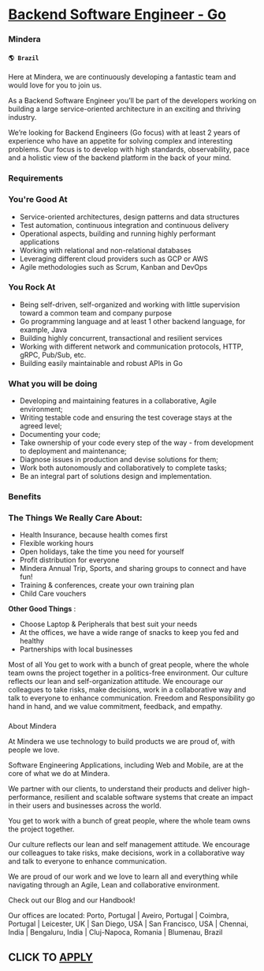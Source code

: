# [Backend Software Engineer - Go](https://www.remotewlb.com/apply/backend-software-engineer-go-40974)  
### Mindera  
#### `🌎 Brazil`  

Here at Mindera, we are continuously developing a fantastic team and would love for you to join us.

As a Backend Software Engineer you’ll be part of the developers working on building a large service-oriented architecture in an exciting and thriving industry.

We’re looking for Backend Engineers (Go focus) with at least 2 years of experience who have an appetite for solving complex and interesting problems. Our focus is to develop with high standards, observability, pace and a holistic view of the backend platform in the back of your mind.

### Requirements

### You're Good At

  * Service-oriented architectures, design patterns and data structures
  * Test automation, continuous integration and continuous delivery
  * Operational aspects, building and running highly performant applications
  * Working with relational and non-relational databases
  * Leveraging different cloud providers such as GCP or AWS
  * Agile methodologies such as Scrum, Kanban and DevOps

### You Rock At  

  * Being self-driven, self-organized and working with little supervision toward a common team and company purpose
  * Go programming language and at least 1 other backend language, for example, Java
  * Building highly concurrent, transactional and resilient services
  * Working with different network and communication protocols, HTTP, gRPC, Pub/Sub, etc.
  * Building easily maintainable and robust APIs in Go

### What you will be doing

  * Developing and maintaining features in a collaborative, Agile environment;
  * Writing testable code and ensuring the test coverage stays at the agreed level;
  * Documenting your code;
  * Take ownership of your code every step of the way - from development to deployment and maintenance;
  * Diagnose issues in production and devise solutions for them;
  * Work both autonomously and collaboratively to complete tasks;
  * Be an integral part of solutions design and implementation.

### Benefits

### The Things We Really Care About:

  * Health Insurance, because health comes first
  * Flexible working hours
  * Open holidays, take the time you need for yourself
  * Profit distribution for everyone
  * Mindera Annual Trip, Sports, and sharing groups to connect and have fun!
  * Training & conferences, create your own training plan
  * Child Care vouchers

**Other Good Things** :

  * Choose Laptop & Peripherals that best suit your needs
  * At the offices, we have a wide range of snacks to keep you fed and healthy
  * Partnerships with local businesses

  
Most of all You get to work with a bunch of great people, where the whole team owns the project together in a politics-free environment. Our culture reflects our lean and self-organization attitude. We encourage our colleagues to take risks, make decisions, work in a collaborative way and talk to everyone to enhance communication. Freedom and Responsibility go hand in hand, and we value commitment, feedback, and empathy.

###  
About Mindera

At Mindera we use technology to build products we are proud of, with people we love.

Software Engineering Applications, including Web and Mobile, are at the core of what we do at Mindera.

We partner with our clients, to understand their products and deliver high-performance, resilient and scalable software systems that create an impact in their users and businesses across the world.

You get to work with a bunch of great people, where the whole team owns the project together.

Our culture reflects our lean and self management attitude. We encourage our colleagues to take risks, make decisions, work in a collaborative way and talk to everyone to enhance communication.

We are proud of our work and we love to learn all and everything while navigating through an Agile, Lean and collaborative environment.

Check out our Blog and our Handbook!

Our offices are located: Porto, Portugal | Aveiro, Portugal | Coimbra, Portugal | Leicester, UK | San Diego, USA | San Francisco, USA | Chennai, India | Bengaluru, India | Cluj-Napoca, Romania | Blumenau, Brazil

  
## CLICK TO [APPLY](https://www.remotewlb.com/apply/backend-software-engineer-go-40974)

